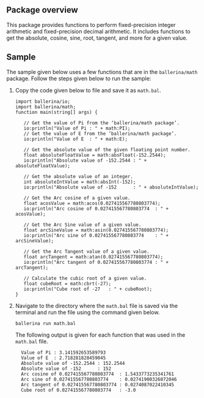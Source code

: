 ## Package overview

This package provides functions to perform fixed-precision integer arithmetic and fixed-precision decimal arithmetic. It includes functions to get the absolute, cosine, sine, root, tangent, and more for a given value.

## Sample
The sample given below uses a few functions that are in the `ballerina/math` package.
Follow the steps given below to run the sample:

1. Copy the code given below to file and save it as `math.bal`.
   ```ballerina
   import ballerina/io;
   import ballerina/math;
   function main(string[] args) {

      // Get the value of Pi from the ‘ballerina/math package’.
      io:println("Value of Pi : " + math:PI);
      // Get the value of E from the ‘ballerina/math package’.
      io:println("Value of E  : " + math:E);

      // Get the absolute value of the given floating point number. 
      float absoluteFloatValue = math:absFloat(-152.2544);
      io:println("Absolute value of -152.2544 : " + absoluteFloatValue);

      // Get the absolute value of an integer.
      int absoluteIntValue = math:absInt(-152);
      io:println("Absolute value of -152      : " + absoluteIntValue);

      // Get the Arc cosine of a given value.
      float acosValue = math:acos(0.027415567780803774);
      io:println("Arc cosine of 0.027415567780803774  : " + acosValue);

      // Get the Arc Sine value of a given value.
      float arcSineValue = math:asin(0.027415567780803774);
      io:println("Arc sine of 0.027415567780803774    : " + arcSineValue);

      // Get the Arc Tangent value of a given value.
      float arcTangent = math:atan(0.027415567780803774);
      io:println("Arc tangent of 0.027415567780803774 : " + arcTangent);

      // Calculate the cubic root of a given value.
      float cubeRoot = math:cbrt(-27);
      io:println("Cube root of -27   : " + cubeRoot);
   }
   ```
2. Navigate to the directory where the `math.bal` file is saved via the terminal and run the file using the command given below.

   `ballerina run math.bal`
  
   The following output is given for each function that was used in the `math.bal` file.

   ```
     Value of Pi : 3.141592653589793
     Value of E  : 2.718281828459045
     Absolute value of -152.2544 : 152.2544
     Absolute value of -152      : 152
     Arc cosine of 0.027415567780803774  : 1.5433773235341761
     Arc sine of 0.027415567780803774    : 0.02741900326072046
     Arc tangent of 0.027415567780803774 : 0.0274087022410345
     Cube root of 0.027415567780803774   : -3.0
   ```

